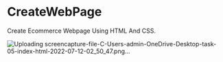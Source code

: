 # CreateWebPage
Create Ecommerce Webpage Using HTML And CSS.


![Uploading screencapture-file-C-Users-admin-OneDrive-Desktop-task-05-index-html-2022-07-12-02_50_47.png…]()


